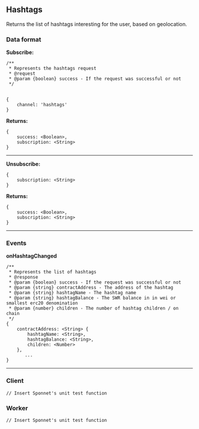 ## <a name="Hashtags"></a>Hashtags

Returns the list of hashtags interesting for the user, based on geolocation.

### Data format

**Subscribe:**

```
/**
 * Represents the hashtags request
 * @request
 * @param {boolean} success - If the request was successful or not
 */


{
	channel: 'hashtags'
}

```


**Returns:**

```
{ 
	success: <Boolean>,
	subscription: <String>
}
```

---

**Unsubscribe:**

```
{ 	
	subscription: <String>
}
```

**Returns:** 

```
{ 
	success: <Boolean>,
	subscription: <String>
}
```

---

### Events

**onHashtagChanged**

```
/**
 * Represents the list of hashtags
 * @response
 * @param {boolean} success - If the request was successful or not
 * @param {string} contractAddress - The address of the hashtag 
 * @param {string} hashtagName - The hashtag name 
 * @param {string} hashtagBalance - The SWR balance in in wei or smallest erc20 denomination
 * @param {number} children - The number of hashtag children / on chain
 */
{ 
	contractAddress: <String> {
		hashtagName: <String>, 
		hashtagBalance: <String>,
		children: <Number>
	},
       ...
}
```

---

### Client
```
// Insert Sponnet's unit test function
```

### Worker
```
// Insert Sponnet's unit test function
```



